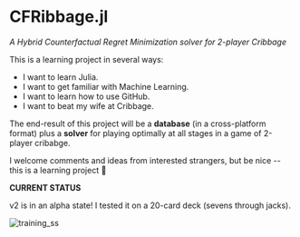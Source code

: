 # CFRibbage.jl
*A Hybrid Counterfactual Regret Minimization solver for 2-player Cribbage*

This is a learning project in several ways:
- I want to learn Julia.
- I want to get familiar with Machine Learning.
- I want to learn how to use GitHub.
- I want to beat my wife at Cribbage.

The end-result of this project will be a **database** (in a cross-platform format) plus a **solver** for playing optimally at all stages in a game of 2-player cribabge. 

I welcome comments and ideas from interested strangers, but be nice -- this is a learning project 😬

**CURRENT STATUS**

v2 is in an alpha state! I tested it on a 20-card deck (sevens through jacks).

![training_ss](https://user-images.githubusercontent.com/6075739/202863337-25b1c902-7204-4ffd-9e48-8dd09d8f3c0b.png)

